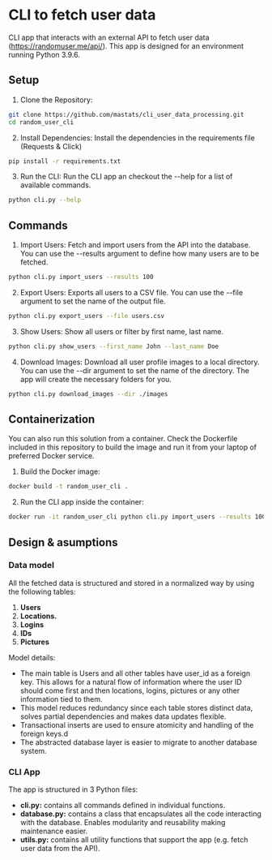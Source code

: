 # CLI to fetch user data
CLI app that interacts with an external API to fetch user data (https://randomuser.me/api/).
This app is designed for an environment running Python 3.9.6. 

## Setup

1. Clone the Repository:
```bash
git clone https://github.com/mastats/cli_user_data_processing.git
cd random_user_cli
```

2. Install Dependencies:
Install the dependencies in the requirements file (Requests & Click)
```bash 
pip install -r requirements.txt
```

3. Run the CLI:
Run the CLI app an checkout the --help for a list of available commands.
```bash
python cli.py --help
```
## Commands

1. Import Users:
Fetch and import users from the API into the database. You can use the --results argument to define how many users are to be fetched.
```bash
python cli.py import_users --results 100
```

2. Export Users:
Exports all users to a CSV file. You can use the --file argument to set the name of the output file.
```bash
python cli.py export_users --file users.csv
```

3. Show Users:
Show all users or filter by first name, last name.
```bash
python cli.py show_users --first_name John --last_name Doe
```

4. Download Images:
Download all user profile images to a local directory. You can use the --dir argument to set the name of the directory. The app will create the necessary folders for you. 
```bash
python cli.py download_images --dir ./images
```

## Containerization
You can also run this solution from a container. Check the Dockerfile included in this repository to build the image and run it from your laptop of preferred Docker service.

1. Build the Docker image:
```bash
docker build -t random_user_cli .
```

2. Run the CLI app inside the container:
```bash
docker run -it random_user_cli python cli.py import_users --results 100
```

## Design & asumptions
### Data model
All the fetched data is structured and stored in a normalized way by using the following tables:
1. **Users**
2. **Locations.**
3. **Logins**
4. **IDs**
5. **Pictures**

Model details:
* The main table is Users and all other tables have user_id as a foreign key. This allows for a natural flow of information where the user ID should come first and then locations, logins, pictures or any other information tied to them. 
* This model reduces redundancy since each table stores distinct data, solves partial dependencies and makes data updates flexible.
* Transactional inserts are used to ensure atomicity and handling of the foreign keys.d
* The abstracted database layer is easier to migrate to another database system.

### CLI App
The app is structured in 3 Python files:
* **cli.py:** contains all commands defined in individual functions.
* **database.py:** contains a class that encapsulates all the code interacting with the database. Enables modularity and reusability making maintenance easier.
* **utils.py:** contains all utility functions that support the app (e.g. fetch user data from the API).



